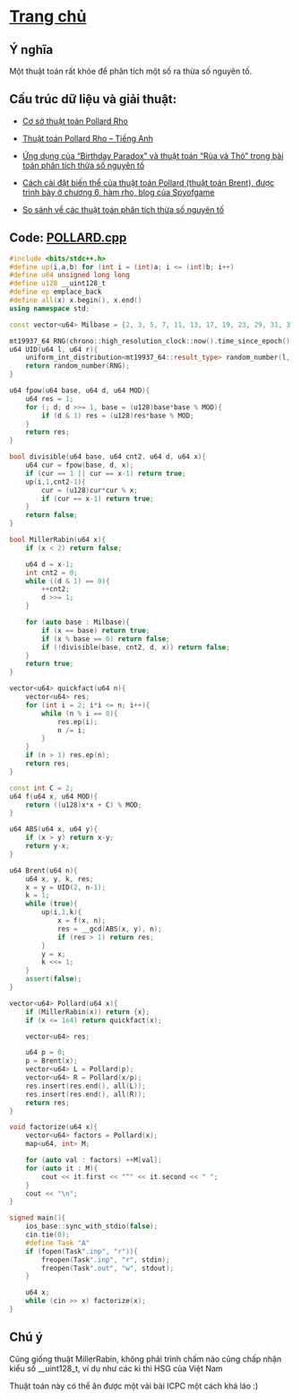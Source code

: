 # [Trang chủ](https://ppap-1264589.github.io/interesting-solution)

## Ý nghĩa

Một thuật toán rất khỏe để phân tích một số ra thừa số nguyên tố.

## Cấu trúc dữ liệu và giải thuật: 

-	[Cơ sở thuật toán Pollard Rho](https://cp-algorithms.com/algebra/factorization.html)

-	[Thuật toán Pollard Rho – Tiếng Anh](https://home.cs.colorado.edu/~srirams/courses/csci2824-spr14/pollardsRho.html)

-	[Ứng dụng của “Birthday Paradox” và thuật toán “Rùa và Thỏ” trong bài toán phân tích thừa số nguyên tố](http://www.giaithuatlaptrinh.com/?p=393)

-	[Cách cài đặt biến thể của thuật toán Pollard (thuật toán Brent), được trình bày ở chương 6, hàm rho, blog của Spyofgame](https://codeforces.com/blog/entry/78435)

-	[So sánh về các thuật toán phân tích thừa số nguyên tố](http://www.connellybarnes.com/documents/factoring.pdf)

## Code: [POLLARD.cpp](https://ideone.com/3Dh1ks)

```c++
#include <bits/stdc++.h>
#define up(i,a,b) for (int i = (int)a; i <= (int)b; i++)
#define u64 unsigned long long
#define u128 __uint128_t
#define ep emplace_back
#define all(x) x.begin(), x.end()
using namespace std;

const vector<u64> Milbase = {2, 3, 5, 7, 11, 13, 17, 19, 23, 29, 31, 37};

mt19937_64 RNG(chrono::high_resolution_clock::now().time_since_epoch().count());
u64 UID(u64 l, u64 r){
    uniform_int_distribution<mt19937_64::result_type> random_number(l, r);
    return random_number(RNG);
}

u64 fpow(u64 base, u64 d, u64 MOD){
    u64 res = 1;
    for (; d; d >>= 1, base = (u128)base*base % MOD){
        if (d & 1) res = (u128)res*base % MOD;
    }
    return res;
}

bool divisible(u64 base, u64 cnt2, u64 d, u64 x){
    u64 cur = fpow(base, d, x);
    if (cur == 1 || cur == x-1) return true;
    up(i,1,cnt2-1){
        cur = (u128)cur*cur % x;
        if (cur == x-1) return true;
    }
    return false;
}

bool MillerRabin(u64 x){
    if (x < 2) return false;

    u64 d = x-1;
    int cnt2 = 0;
    while ((d & 1) == 0){
        ++cnt2;
        d >>= 1;
    }

    for (auto base : Milbase){
        if (x == base) return true;
        if (x % base == 0) return false;
        if (!divisible(base, cnt2, d, x)) return false;
    }
    return true;
}

vector<u64> quickfact(u64 n){
    vector<u64> res;
    for (int i = 2; i*i <= n; i++){
        while (n % i == 0){
            res.ep(i);
            n /= i;
        }
    }
    if (n > 1) res.ep(n);
    return res;
}

const int C = 2;
u64 f(u64 x, u64 MOD){
    return ((u128)x*x + C) % MOD;
}

u64 ABS(u64 x, u64 y){
    if (x > y) return x-y;
    return y-x;
}

u64 Brent(u64 n){
    u64 x, y, k, res;
    x = y = UID(2, n-1);
    k = 1;
    while (true){
        up(i,1,k){
            x = f(x, n);
            res = __gcd(ABS(x, y), n);
            if (res > 1) return res;
        }
        y = x;
        k <<= 1;
    }
    assert(false);
}

vector<u64> Pollard(u64 x){
    if (MillerRabin(x)) return {x};
    if (x <= 1e4) return quickfact(x);

    vector<u64> res;

    u64 p = 0;
    p = Brent(x);
    vector<u64> L = Pollard(p);
    vector<u64> R = Pollard(x/p);
    res.insert(res.end(), all(L));
    res.insert(res.end(), all(R));
    return res;
}

void factorize(u64 x){
    vector<u64> factors = Pollard(x);
    map<u64, int> M;

    for (auto val : factors) ++M[val];
    for (auto it : M){
        cout << it.first << "^" << it.second << " ";
    }
    cout << "\n";
}

signed main(){
    ios_base::sync_with_stdio(false);
    cin.tie(0);
    #define Task "A"
    if (fopen(Task".inp", "r")){
        freopen(Task".inp", "r", stdin);
        freopen(Task".out", "w", stdout);
    }

    u64 x;
    while (cin >> x) factorize(x);
}
```

## Chú ý

Cũng giống thuật MillerRabin, không phải trình chấm nào cũng chấp nhận kiểu số __uint128_t, ví dụ như các kì thi HSG của Việt Nam

Thuật toán này có thể ăn được một vài bài ICPC một cách khá láo :) 
